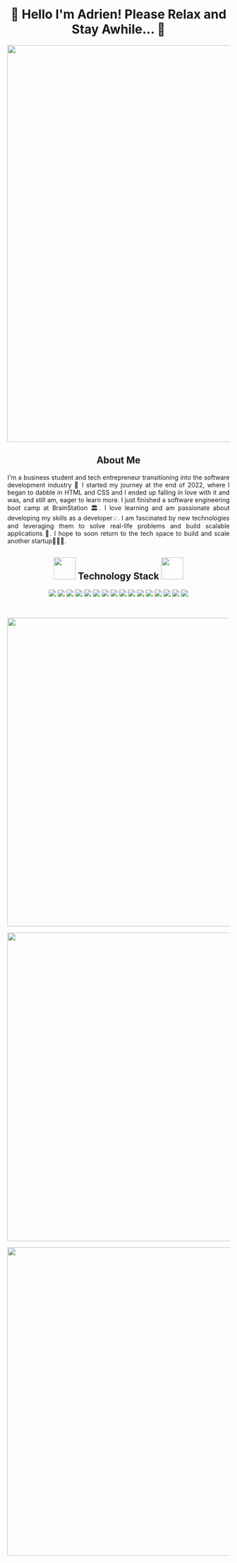 <div>
  <h1 align="center">👋 Hello I'm Adrien! Please Relax and Stay Awhile... 👋</h1>
  <img src="https://media.giphy.com/media/pVGsAWjzvXcZW4ZBTE/giphy.gif" width="900"/>
</div>

<div>
  <h2 align="center">About Me</h2>
   <p align="justify">
    I'm a business student and tech entrepreneur transitioning into the software development industry 📱 I started my journey at the end of 2022, where I began to dabble in HTML and CSS and I ended up falling in love with it and was, and still am, eager to learn more. I just finished a software engineering boot camp at BrainStation 🏛. I love learning and am passionate about developing my skills as a developer💡. I am fascinated by new technologies and leveraging them to solve real-life problems and build scalable applications 🧐. I hope to soon return to the tech space to build and scale another startup👨🏻‍💻.
  </p>
</div>

<div>
  <h2 align="center"><img src="https://media.giphy.com/media/dTxOCCvQOhRXa/giphy.gif" width="50"> Technology Stack <img src="https://media.giphy.com/media/dTxOCCvQOhRXa/giphy.gif" width="50"></h2>
  <p align="center">
  <img src="https://img.shields.io/badge/-HTML5-E34F26?style=flat-square&logo=html5&logoColor=white"/>
  <img src="https://img.shields.io/badge/-CSS3-1572B6?style=flat-square&logo=css3"/>
  <img src="https://img.shields.io/badge/SASS-hotpink.svg?style=flat-square&logo=SASS&logoColor=white"/>
  <img src="https://img.shields.io/badge/-tailwindcss-black?style=flat-square&logo=tailwindcss"/>
  <img src="https://img.shields.io/badge/vercel-%23000000.svg?style=flat-square&logo=vercel&logoColor=white"/>
  <img src="https://img.shields.io/badge/-JavaScript-black?style=flat-square&logo=javascript"/>
  <img src="https://img.shields.io/badge/-TypeScript-black?style=flat-square&logo=typescript"/>
  <img src="https://img.shields.io/badge/-Nextjs-black?style=flat-square&logo=Next.js"/>
  <img src="https://img.shields.io/badge/-Nodejs-black?style=flat-square&logo=Node.js"/>
  <img src="https://img.shields.io/badge/-React-black?style=flat-square&logo=react"/>
  <img src="https://img.shields.io/badge/-MySQL-black?style=flat-square&logo=mysql"/>
  <img src="https://img.shields.io/badge/-PostgreSQL-black?style=flat-square&logo=postgresql"/>
  <img src="https://img.shields.io/badge/-PlanetScale-black?style=flat-square&logo=planetscale"/>
  <img src="https://img.shields.io/badge/-Supabase-black?style=flat-square&logo=supabase"/>
  <img src="https://img.shields.io/badge/-Git-black?style=flat-square&logo=git"/>
  <img src="https://img.shields.io/badge/-GitHub-black?style=flat-square&logo=github"/>
  </p>
</div>
<div>
</div>
<br>

<div>
<p align="center">
  <img  src = "https://github-readme-stats.vercel.app/api?username=adrienbelcastro&show_icons=true&theme=radical&line_height=27"  width="700" >
</p>

<p align="center">
  <img src = "https://github-readme-stats.vercel.app/api/top-langs/?username=adrienbelcastro&hide=html,css,java,shaderlab,kotlin,hlsl&theme=radical" width="700">
</p>

<p align="center">
 <img  src="https://github-readme-streak-stats.herokuapp.com/?user=adrienbelcastro&show_icons=true&locale=en&layout=compact&theme=radical&line_height=0"  width="700"/>
</p>

</div>
